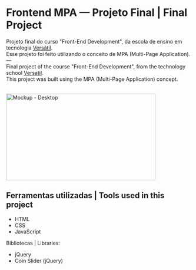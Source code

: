 # Frontend MPA — Projeto Final | Final Project

Projeto final do curso "Front-End Development", da escola de ensino em tecnologia [Versátil](https://versatilti.com.br/).<br>
Esse projeto foi feito utilizando o conceito de MPA (Multi-Page Application).
<br>—<br>
Final project of the course "Front-End Development", from the technology school [Versatil](https://versatilti.com.br/).<br>
This project was built using the MPA (Multi-Page Application) concept.

<br>
  <img width="406" height="235" alt="Mockup - Desktop" src="https://github.com/user-attachments/assets/047bcc5f-6877-44fb-ad01-8999ddd3cb3c" />
<br>

## Ferramentas utilizadas | Tools used in this project

- HTML
- CSS
- JavaScript

Bibliotecas | Libraries:
- jQuery
- Coin Slider (jQuery)
